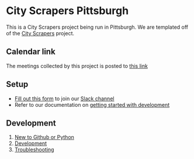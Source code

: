 # City Scrapers Pittsburgh

This is a City Scrapers project being run in Pittsburgh. We are templated off of the [City Scrapers](https://cityscrapers.org) project.

## Calendar link
The meetings collected by this project is posted to [this link](https://pgh-public-meetings.github.io/events/)

## Setup

- [Fill out this form](https://airtable.com/shrRv027NLgToRFd6) to join our [Slack channel](https://citybureau.slack.com/#labs_city_scrapers)
- Refer to our documentation on [getting started with development](04-development.md)

## Development
1. [New to Github or Python](setuphelp.md)
2. [Development](04-development.md)
3. [Troubleshooting](08-troubleshooting.md)
